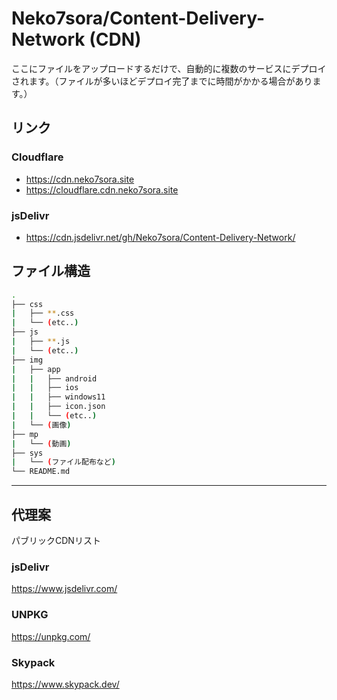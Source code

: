 # Neko7sora/Content-Delivery-Network (CDN)

ここにファイルをアップロードするだけで、自動的に複数のサービスにデプロイされます。（ファイルが多いほどデプロイ完了までに時間がかかる場合があります。）

## リンク
### Cloudflare

- https://cdn.neko7sora.site
- https://cloudflare.cdn.neko7sora.site

### jsDelivr

- https://cdn.jsdelivr.net/gh/Neko7sora/Content-Delivery-Network/

## ファイル構造

```sh
.
├── css
|   ├── **.css
|   └── (etc..)
├── js
|   ├── **.js
|   └── (etc..)
├── img
|   ├── app
|   |   ├── android
|   |   ├── ios
|   |   ├── windows11
|   |   ├── icon.json
|   |   └── (etc..)
|   └── (画像)
├── mp
|   └── (動画)
├── sys
|   └── (ファイル配布など)
└── README.md
```

---

## 代理案
パブリックCDNリスト

### jsDelivr

https://www.jsdelivr.com/

<!--
### Google Hosted Libraries

https://developers.google.com/speed/libraries/

### Microsoft Ajax Content Delivery Network

https://docs.microsoft.com/ja-jp/aspnet/ajax/cdn/overview

### cdnjs.com

https://cdnjs.com/
-->

### UNPKG

https://unpkg.com/

### Skypack

https://www.skypack.dev/
